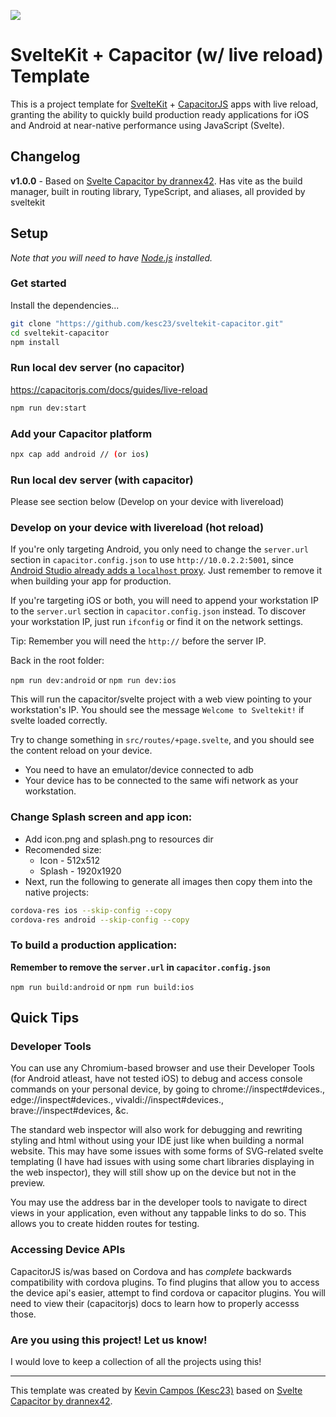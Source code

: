 ![](/assets/svelte_cap.png)
# SvelteKit + Capacitor (w/ live reload) Template

This is a project template for [SvelteKit](https://kit.svelte.dev) + [CapacitorJS](https://capacitorjs.com) apps with live reload, granting the ability to quickly build production ready applications for iOS and Android at near-native performance using JavaScript (Svelte).

## Changelog

**v1.0.0** - Based on [Svelte Capacitor by drannex42](https://github.com/drannex42/svelte-capacitor).
Has vite as the build manager, built in routing library, TypeScript, and aliases, all provided by sveltekit

## Setup

*Note that you will need to have [Node.js](https://nodejs.org) installed.*

### Get started

Install the dependencies...

```bash
git clone "https://github.com/kesc23/sveltekit-capacitor.git"
cd sveltekit-capacitor
npm install
```

### Run local dev server (no capacitor)

https://capacitorjs.com/docs/guides/live-reload
```bash
npm run dev:start
```

### Add your Capacitor platform

```bash
npx cap add android // (or ios)
```

### Run local dev server (with capacitor)

Please see section below (Develop on your device with livereload)


### Develop on your device with livereload (hot reload)

If you're only targeting Android, you only need to change the `server.url` section in `capacitor.config.json` to use `http://10.0.2.2:5001`, since [Android Studio already adds a `localhost` proxy](https://stackoverflow.com/questions/9808560/why-do-we-use-10-0-2-2-to-connect-to-local-web-server-instead-of-using-computer). Just remember to remove it when building your app for production.

If you're targeting iOS or both, you will need to append your workstation IP to the `server.url` section in `capacitor.config.json` instead. To discover your workstation IP, just run `ifconfig` or find it on the network settings.

Tip: Remember you will need the `http://` before the server IP.

Back in the root folder:

`npm run dev:android` or `npm run dev:ios`

This will run the capacitor/svelte project with a web view pointing to your workstation's IP. You should see the message `Welcome to Sveltekit!` if svelte loaded correctly.

Try to change something in `src/routes/+page.svelte`, and you should see the content reload on your device.

* You need to have an emulator/device connected to adb
* Your device has to be connected to the same wifi network as your workstation.

### Change Splash screen and app icon:

* Add icon.png and splash.png to resources dir
* Recomended size:
  * Icon - 512x512
  * Splash - 1920x1920
* Next, run the following to generate all images then copy them into the native projects:

```bash
cordova-res ios --skip-config --copy
cordova-res android --skip-config --copy
```

### To build a production application:

**Remember to remove the `server.url` in `capacitor.config.json`**

`npm run build:android` or `npm run build:ios`

## Quick Tips

### Developer Tools

You can use any Chromium-based browser and use their Developer Tools (for Android atleast, have not tested iOS) to debug and access console commands on your personal device, by going to chrome://inspect#devices., edge://inspect#devices., vivaldi://inspect#devices., brave://inspect#devices, &c.

The standard web inspector will also work for debugging and rewriting styling and html without using your IDE just like when building a normal website. This may have some issues with some forms of SVG-related svelte templating (I have had issues with using some chart libraries displaying in the web inspector), they will still show up on the device but not in the preview.

You may use the address bar in the developer tools to navigate to direct views in your application, even without any tappable links to do so. This allows you to create hidden routes for testing.

### Accessing Device APIs

CapacitorJS is/was based on Cordova and has *complete* backwards compatibility with cordova plugins. To find plugins that allow you to access the device api's easier, attempt to find cordova or capacitor plugins. You will need to view their (capacitorjs) docs to learn how to properly accesss those.

### Are you using this project! Let us know!

I would love to keep a collection of all the projects using this!

-----

This template was created by [Kevin Campos (Kesc23)](https://kevincampos.com.br/) based on [Svelte Capacitor by drannex42](https://github.com/drannex42/svelte-capacitor).
